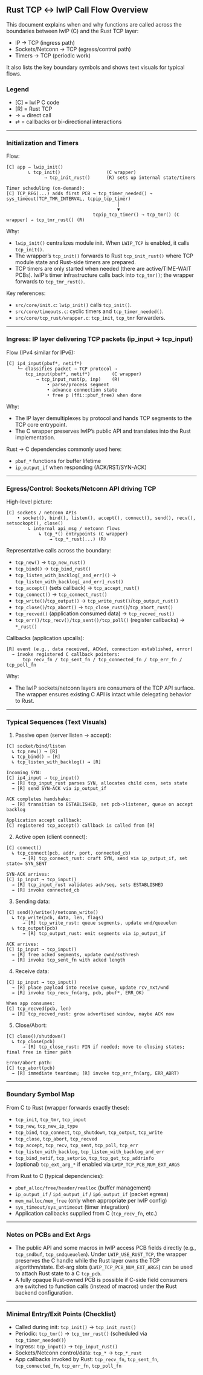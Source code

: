 ## Rust TCP ↔ lwIP Call Flow Overview

This document explains when and why functions are called across the boundaries between lwIP (C) and the Rust TCP layer:
- IP → TCP (ingress path)
- Sockets/Netconn → TCP (egress/control path)
- Timers → TCP (periodic work)

It also lists the key boundary symbols and shows text visuals for typical flows.

### Legend
- [C] = lwIP C code
- [R] = Rust TCP
- → = direct call
- ⇄ = callbacks or bi-directional interactions

---

### Initialization and Timers

Flow:
```
[C] app → lwip_init()
        ↳ tcp_init()                 (C wrapper)
              → tcp_init_rust()      (R) sets up internal state/timers

Timer scheduling (on-demand):
[C] TCP_REG(...) adds first PCB → tcp_timer_needed() → sys_timeout(TCP_TMR_INTERVAL, tcpip_tcp_timer)
                                         │
                                         ▼
                                tcpip_tcp_timer() → tcp_tmr() (C wrapper) → tcp_tmr_rust() (R)
```

Why:
- `lwip_init()` centralizes module init. When `LWIP_TCP` is enabled, it calls `tcp_init()`.
- The wrapper’s `tcp_init()` forwards to Rust `tcp_init_rust()` where TCP module state and Rust-side timers are prepared.
- TCP timers are only started when needed (there are active/TIME-WAIT PCBs). lwIP’s timer infrastructure calls back into `tcp_tmr()`; the wrapper forwards to `tcp_tmr_rust()`.

Key references:
- `src/core/init.c`: `lwip_init()` calls `tcp_init()`.
- `src/core/timeouts.c`: cyclic timers and `tcp_timer_needed()`.
- `src/core/tcp_rust/wrapper.c`: `tcp_init`, `tcp_tmr` forwarders.

---

### Ingress: IP layer delivering TCP packets (ip_input → tcp_input)

Flow (IPv4 similar for IPv6):
```
[C] ip4_input(pbuf*, netif*)
    └─ classifies packet → TCP protocol →
       tcp_input(pbuf*, netif*)        (C wrapper)
           → tcp_input_rust(p, inp)    (R)
               • parse/process segment
               • advance connection state
               • free p (ffi::pbuf_free) when done
```

Why:
- The IP layer demultiplexes by protocol and hands TCP segments to the TCP core entrypoint.
- The C wrapper preserves lwIP’s public API and translates into the Rust implementation.

Rust → C dependencies commonly used here:
- `pbuf_*` functions for buffer lifetime
- `ip_output_if` when responding (ACK/RST/SYN-ACK)

---

### Egress/Control: Sockets/Netconn API driving TCP

High-level picture:
```
[C] sockets / netconn APIs
    • socket(), bind(), listen(), accept(), connect(), send(), recv(), setsockopt(), close()
        ↳ internal api_msg / netconn flows
            ↳ tcp_*() entrypoints (C wrapper)
                → tcp_*_rust(...) (R)
```

Representative calls across the boundary:
- `tcp_new()` → `tcp_new_rust()`
- `tcp_bind()` → `tcp_bind_rust()`
- `tcp_listen_with_backlog[_and_err]()` → `tcp_listen_with_backlog[_and_err]_rust()`
- `tcp_accept()` (sets callback) → `tcp_accept_rust()`
- `tcp_connect()` → `tcp_connect_rust()`
- `tcp_write()`/`tcp_output()` → `tcp_write_rust()`/`tcp_output_rust()`
- `tcp_close()`/`tcp_abort()` → `tcp_close_rust()`/`tcp_abort_rust()`
- `tcp_recved()` (application consumed data) → `tcp_recved_rust()`
- `tcp_err()/tcp_recv()/tcp_sent()/tcp_poll()` (register callbacks) → `*_rust()`

Callbacks (application upcalls):
```
[R] event (e.g., data received, ACKed, connection established, error)
  → invoke registered C callback pointers:
      tcp_recv_fn / tcp_sent_fn / tcp_connected_fn / tcp_err_fn / tcp_poll_fn
```

Why:
- The lwIP sockets/netconn layers are consumers of the TCP API surface. The wrapper ensures existing C API is intact while delegating behavior to Rust.

---

### Typical Sequences (Text Visuals)

1) Passive open (server listen → accept):
```
[C] socket/bind/listen
  ↳ tcp_new() → [R]
  ↳ tcp_bind() → [R]
  ↳ tcp_listen_with_backlog() → [R]

Incoming SYN:
[C] ip4_input → tcp_input()
  → [R] tcp_input_rust parses SYN, allocates child conn, sets state
  → [R] send SYN-ACK via ip_output_if

ACK completes handshake:
  → [R] transition to ESTABLISHED, set pcb->listener, queue on accept backlog

Application accept callback:
[C] registered tcp_accept() callback is called from [R]
```

2) Active open (client connect):
```
[C] connect()
  ↳ tcp_connect(pcb, addr, port, connected_cb)
      → [R] tcp_connect_rust: craft SYN, send via ip_output_if, set state= SYN_SENT

SYN-ACK arrives:
[C] ip_input → tcp_input()
  → [R] tcp_input_rust validates ack/seq, sets ESTABLISHED
  → [R] invoke connected_cb
```

3) Sending data:
```
[C] send()/write()/netconn_write()
  ↳ tcp_write(pcb, data, len, flags)
      → [R] tcp_write_rust: queue segments, update wnd/queuelen
  ↳ tcp_output(pcb)
      → [R] tcp_output_rust: emit segments via ip_output_if

ACK arrives:
[C] ip_input → tcp_input()
  → [R] free acked segments, update cwnd/ssthresh
  → [R] invoke tcp_sent_fn with acked length
```

4) Receive data:
```
[C] ip_input → tcp_input()
  → [R] place payload into receive queue, update rcv_nxt/wnd
  → [R] invoke tcp_recv_fn(arg, pcb, pbuf*, ERR_OK)

When app consumes:
[C] tcp_recved(pcb, len)
  → [R] tcp_recved_rust: grow advertised window, maybe ACK now
```

5) Close/Abort:
```
[C] close()/shutdown()
  ↳ tcp_close(pcb)
      → [R] tcp_close_rust: FIN if needed; move to closing states; final free in timer path

Error/abort path:
[C] tcp_abort(pcb)
  → [R] immediate teardown; [R] invoke tcp_err_fn(arg, ERR_ABRT)
```

---

### Boundary Symbol Map

From C to Rust (wrapper forwards exactly these):
- `tcp_init`, `tcp_tmr`, `tcp_input`
- `tcp_new`, `tcp_new_ip_type`
- `tcp_bind`, `tcp_connect`, `tcp_shutdown`, `tcp_output`, `tcp_write`
- `tcp_close`, `tcp_abort`, `tcp_recved`
- `tcp_accept`, `tcp_recv`, `tcp_sent`, `tcp_poll`, `tcp_err`
- `tcp_listen_with_backlog`, `tcp_listen_with_backlog_and_err`
- `tcp_bind_netif`, `tcp_setprio`, `tcp_tcp_get_tcp_addrinfo`
- (optional) `tcp_ext_arg_*` if enabled via `LWIP_TCP_PCB_NUM_EXT_ARGS`

From Rust to C (typical dependencies):
- `pbuf_alloc/free/header/realloc` (buffer management)
- `ip_output_if` / `ip4_output_if` / `ip6_output_if` (packet egress)
- `mem_malloc/mem_free` (only when appropriate per lwIP config)
- `sys_timeout/sys_untimeout` (timer integration)
- Application callbacks supplied from C (`tcp_recv_fn`, etc.)

---

### Notes on PCBs and Ext Args

- The public API and some macros in lwIP access PCB fields directly (e.g., `tcp_sndbuf`, `tcp_sndqueuelen`). Under `LWIP_USE_RUST_TCP`, the wrapper preserves the C handle while the Rust layer owns the TCP algorithm/state. Ext-arg slots (`LWIP_TCP_PCB_NUM_EXT_ARGS`) can be used to attach Rust state to a C `tcp_pcb`.
- A fully opaque Rust-owned PCB is possible if C-side field consumers are switched to function calls (instead of macros) under the Rust backend configuration.

---

### Minimal Entry/Exit Points (Checklist)
- Called during init: `tcp_init()` → `tcp_init_rust()`
- Periodic: `tcp_tmr()` → `tcp_tmr_rust()` (scheduled via `tcp_timer_needed()`)
- Ingress: `tcp_input()` → `tcp_input_rust()`
- Sockets/Netconn control/data: `tcp_*` → `tcp_*_rust`
- App callbacks invoked by Rust: `tcp_recv_fn`, `tcp_sent_fn`, `tcp_connected_fn`, `tcp_err_fn`, `tcp_poll_fn`
